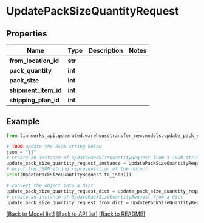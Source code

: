 # UpdatePackSizeQuantityRequest


## Properties

Name | Type | Description | Notes
------------ | ------------- | ------------- | -------------
**from_location_id** | **str** |  | 
**pack_quantity** | **int** |  | 
**pack_size** | **int** |  | 
**shipment_item_id** | **int** |  | 
**shipping_plan_id** | **int** |  | 

## Example

```python
from linnworks_api.generated.warehousetransfer_new.models.update_pack_size_quantity_request import UpdatePackSizeQuantityRequest

# TODO update the JSON string below
json = "{}"
# create an instance of UpdatePackSizeQuantityRequest from a JSON string
update_pack_size_quantity_request_instance = UpdatePackSizeQuantityRequest.from_json(json)
# print the JSON string representation of the object
print(UpdatePackSizeQuantityRequest.to_json())

# convert the object into a dict
update_pack_size_quantity_request_dict = update_pack_size_quantity_request_instance.to_dict()
# create an instance of UpdatePackSizeQuantityRequest from a dict
update_pack_size_quantity_request_from_dict = UpdatePackSizeQuantityRequest.from_dict(update_pack_size_quantity_request_dict)
```
[[Back to Model list]](../README.md#documentation-for-models) [[Back to API list]](../README.md#documentation-for-api-endpoints) [[Back to README]](../README.md)


